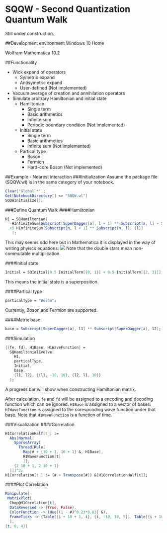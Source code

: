 # SQQW - Second Quantization Quantum Walk
Still under construction.

##Development environment
Windows 10 Home

Wolfram Mathematica 10.2

##Functionality
* Wick expand of operators
  * Symetric expand
  * Antisymetric expand
  * User-defined (Not implemented)
* Vacuum average of creation and annihilation operators
* Simulate arbitrary Hamiltonian and initial state
  * Hamiltonian
    * Single term
    * Basic arithmetics
    * Infinite sum
    * Periodic boundary condition (Not implemented)
  * Initial state
    * Single term
    * Basic arithmetics
    * Infinite sum  (Not implemented)
  * Partical type
    * Boson
    * Fermion
    * Hard-core Boson (Not implemented)

##Example - Nearest interaction
###Initialization
Assume the package file (SQQW.wl) is in the same category of your notebook.
```Mathematica
Clear["Global`*"];
Get[NotebookDirectory[] <> "SQQW.wl"]
SQQWInitialize[];
```

###Define Quantum Walk
####Hamiltonian
```Mathematica
H1 = SQHamiltonian[
  -HInfiniteSum[Subscript[SuperDagger[a], l + 1] ** Subscript[a, l] + Subscript[SuperDagger[a], l] ** Subscript[a, l + 1], {l}]
  +5 HInfiniteSum[Subscript[n, l + 1] ** Subscript[n, l], {l}]
   ];
```
This may seems odd here but in Mathematica it is displayed in the way of writing phyiscs equations.
![](http://luyan.in/snippet.png)
Note that the double stars mean non-commutable multiplication.

####Initial state
```Mathematica
Initial = SQInitial[0.5 InitialTerm[{0, 1}] + 0.5 InitialTerm[{2, 3}]];
```
This means the initial state is a superposition.

####Partical type
```Mathematica
particalType = "Boson";
```
Currently, Boson and Fermion are supported.

####Matrix base
```Mathematica
base = Subscript[SuperDagger[a], l1] ** Subscript[SuperDagger[a], l2];
```

###Simulation
```Mathematica
{{fe, fd}, H1Base, H1WaveFunction} = 
  SQHamiltonialEvolve[
    H1, 
    particalType, 
    Initial, 
    base, 
    {l1, l2}, {{l1, -10, 10}, {l2, l1, 10}}
  ];
```
A progress bar will show when constructing Hamiltonian matrix.

After calculation, ```fe``` and ```fd``` will be assigned to a encoding and decoding function which can be ignored.
```H1Base``` is assigned to a vector of bases.
```H1WaveFunction``` is assigned to the coresponding wave function under that base. Note that ```H1WaveFunction``` is a function of time.

###Visualization
####Correlation
```Mathematica
H1CorrelationHalf[t_] := 
  Abs[Normal[
    SparseArray[
      Thread[Rule[
        Map[# + {10 + 1, 10 + 1} &, H1Base], 
        H1WaveFunction[t]
        ]],
    {2 10 + 1, 2 10 + 1}
  ]]]^2;
H1Correlation[t_] := (# + Transpose[#]) &[H1CorrelationHalf[t]];
```

####Plot Correlation
```Mathematica
Manipulate[
 MatrixPlot[
  Chop@H1Corelation[t],
  DataReversed -> {True, False},
  ColorFunction -> (Hue[(1 - #)^0.23*0.83] &),
  FrameTicks -> {Table[{i + 10 + 1, i}, {i, -10, 10, 5}], Table[{i + 10 + 1, i}, {i, -10, 10, 5}]}
  ],
{t, 0, 4}]
```
